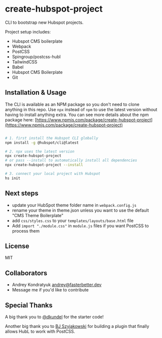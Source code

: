 # create-hubspot-project

CLI to bootstrap new Hubspot projects.

Project setup includes:

- Hubspot CMS boilerplate
- Webpack
- PostCSS
- Spingroup/postcss-hubl
- TailwindCSS
- Babel
- Hubspot CMS Boilerplate
- Git

## Installation & Usage

The CLI is available as an NPM package so you don't need to clone anything in this repo. Use `npx` instead of `npm` to use the latest version without having to install anything extra. You can see more details about the npm package here: [https://www.npmjs.com/package/create-hubspot-project](https://www.npmjs.com/package/create-hubspot-project)

```bash

# 1. first install the Hubspot CLI globally
npm install -g @hubspot/cli@latest

# 2. npx uses the latest version
npx create-hubspot-project
# or pass --install to automatically install all dependencies
npx create-hubspot-project --install

# 3. connect your local project with Hubspot
hs init

```

## Next steps

- update your HubSpot theme folder name in `webpack.config.js`
- rename your theme in theme.json unless you want to use the default "CMS Theme Boilerplate"
- add `css/styles.css` to your `templates/layouts/base.html` file
- Add `import "./module.css"` in `module.js` files if you want PostCSS to process them

## License

MIT

## Collaborators

- Andrey Kondratyuk <andrey@fasterbetter.dev>
- Message me if you'd like to contribute

## Special Thanks

A big thank you to [@dkundel](https://github.com/dkundel) for the starter code!

Another big thank you to [BJ Szyjakowski](https://github.com/spingroup) for building a plugin
that finally allows HubL to work with PostCSS.
